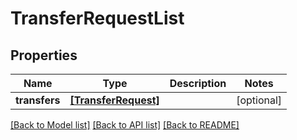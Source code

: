 # TransferRequestList


## Properties
Name | Type | Description | Notes
------------ | ------------- | ------------- | -------------
**transfers** | [**[TransferRequest]**](TransferRequest.md) |  | [optional] 

[[Back to Model list]](../README.md#documentation-for-models) [[Back to API list]](../README.md#documentation-for-api-endpoints) [[Back to README]](../README.md)



